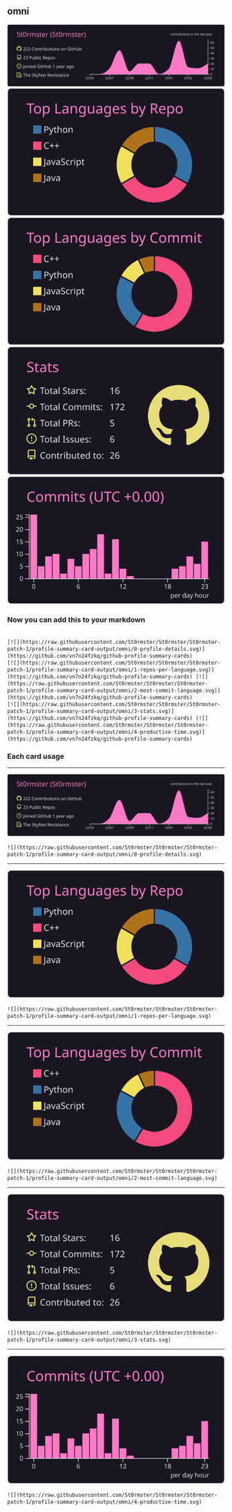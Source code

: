## omni

[![](./0-profile-details.svg)](https://github.com/vn7n24fzkq/github-profile-summary-cards)
[![](./1-repos-per-language.svg)](https://github.com/vn7n24fzkq/github-profile-summary-cards) [![](./2-most-commit-language.svg)](https://github.com/vn7n24fzkq/github-profile-summary-cards)
[![](./3-stats.svg)](https://github.com/vn7n24fzkq/github-profile-summary-cards) [![](./4-productive-time.svg)](https://github.com/vn7n24fzkq/github-profile-summary-cards)
### Now you can add this to your markdown
```

[![](https://raw.githubusercontent.com/St0rmster/St0rmster/St0rmster-patch-1/profile-summary-card-output/omni/0-profile-details.svg)](https://github.com/vn7n24fzkq/github-profile-summary-cards)
[![](https://raw.githubusercontent.com/St0rmster/St0rmster/St0rmster-patch-1/profile-summary-card-output/omni/1-repos-per-language.svg)](https://github.com/vn7n24fzkq/github-profile-summary-cards) [![](https://raw.githubusercontent.com/St0rmster/St0rmster/St0rmster-patch-1/profile-summary-card-output/omni/2-most-commit-language.svg)](https://github.com/vn7n24fzkq/github-profile-summary-cards)
[![](https://raw.githubusercontent.com/St0rmster/St0rmster/St0rmster-patch-1/profile-summary-card-output/omni/3-stats.svg)](https://github.com/vn7n24fzkq/github-profile-summary-cards) [![](https://raw.githubusercontent.com/St0rmster/St0rmster/St0rmster-patch-1/profile-summary-card-output/omni/4-productive-time.svg)](https://github.com/vn7n24fzkq/github-profile-summary-cards)

```

### Each card usage
---

![](./0-profile-details.svg)

```
![](https://raw.githubusercontent.com/St0rmster/St0rmster/St0rmster-patch-1/profile-summary-card-output/omni/0-profile-details.svg)
```

    

---

![](./1-repos-per-language.svg)

```
![](https://raw.githubusercontent.com/St0rmster/St0rmster/St0rmster-patch-1/profile-summary-card-output/omni/1-repos-per-language.svg)
```

    

---

![](./2-most-commit-language.svg)

```
![](https://raw.githubusercontent.com/St0rmster/St0rmster/St0rmster-patch-1/profile-summary-card-output/omni/2-most-commit-language.svg)
```

    

---

![](./3-stats.svg)

```
![](https://raw.githubusercontent.com/St0rmster/St0rmster/St0rmster-patch-1/profile-summary-card-output/omni/3-stats.svg)
```

    

---

![](./4-productive-time.svg)

```
![](https://raw.githubusercontent.com/St0rmster/St0rmster/St0rmster-patch-1/profile-summary-card-output/omni/4-productive-time.svg)
```

    
